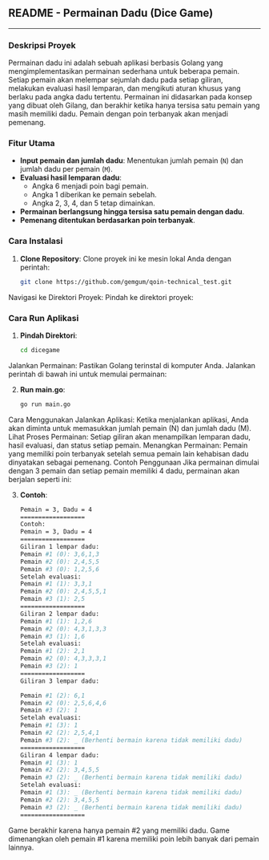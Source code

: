 ## README - Permainan Dadu (Dice Game)

---

### Deskripsi Proyek

Permainan dadu ini adalah sebuah aplikasi berbasis Golang yang mengimplementasikan permainan sederhana untuk beberapa pemain. Setiap pemain akan melempar sejumlah dadu pada setiap giliran, melakukan evaluasi hasil lemparan, dan mengikuti aturan khusus yang berlaku pada angka dadu tertentu. Permainan ini didasarkan pada konsep yang dibuat oleh Gilang, dan berakhir ketika hanya tersisa satu pemain yang masih memiliki dadu. Pemain dengan poin terbanyak akan menjadi pemenang.

### Fitur Utama
- **Input pemain dan jumlah dadu**: Menentukan jumlah pemain (`N`) dan jumlah dadu per pemain (`M`).
- **Evaluasi hasil lemparan dadu**:
  - Angka 6 menjadi poin bagi pemain.
  - Angka 1 diberikan ke pemain sebelah.
  - Angka 2, 3, 4, dan 5 tetap dimainkan.
- **Permainan berlangsung hingga tersisa satu pemain dengan dadu**.
- **Pemenang ditentukan berdasarkan poin terbanyak**.

### Cara Instalasi
1. **Clone Repository**:
   Clone proyek ini ke mesin lokal Anda dengan perintah:
   ```bash
   git clone https://github.com/gemgum/qoin-technical_test.git
Navigasi ke Direktori Proyek: Pindah ke direktori proyek:

### Cara Run Aplikasi
1. **Pindah Direktori**:
    ```bash    
    cd dicegame
Jalankan Permainan: Pastikan Golang terinstal di komputer Anda. Jalankan perintah di bawah ini untuk memulai permainan:

2. **Run main.go**:
    ```bash
    go run main.go
Cara Menggunakan
Jalankan Aplikasi: Ketika menjalankan aplikasi, Anda akan diminta untuk memasukkan jumlah pemain (N) dan jumlah dadu (M).
Lihat Proses Permainan: Setiap giliran akan menampilkan lemparan dadu, hasil evaluasi, dan status setiap pemain.
Menangkan Permainan: Pemain yang memiliki poin terbanyak setelah semua pemain lain kehabisan dadu dinyatakan sebagai pemenang.
Contoh Penggunaan
Jika permainan dimulai dengan 3 pemain dan setiap pemain memiliki 4 dadu, permainan akan berjalan seperti ini:

3. **Contoh**:
    ```bash
    Pemain = 3, Dadu = 4
    ==================
    Contoh:
    Pemain = 3, Dadu = 4
    ==================
    Giliran 1 lempar dadu:
    Pemain #1 (0): 3,6,1,3
    Pemain #2 (0): 2,4,5,5
    Pemain #3 (0): 1,2,5,6
    Setelah evaluasi:
    Pemain #1 (1): 3,3,1
    Pemain #2 (0): 2,4,5,5,1
    Pemain #3 (1): 2,5
    ==================
    Giliran 2 lempar dadu:
    Pemain #1 (1): 1,2,6
    Pemain #2 (0): 4,3,1,3,3
    Pemain #3 (1): 1,6
    Setelah evaluasi:
    Pemain #1 (2): 2,1
    Pemain #2 (0): 4,3,3,3,1
    Pemain #3 (2): 1
    ==================
    Giliran 3 lempar dadu:

    Pemain #1 (2): 6,1
    Pemain #2 (0): 2,5,6,4,6
    Pemain #3 (2): 1
    Setelah evaluasi:
    Pemain #1 (3): 1
    Pemain #2 (2): 2,5,4,1
    Pemain #3 (2): _ (Berhenti bermain karena tidak memiliki dadu)
    ==================
    Giliran 4 lempar dadu:
    Pemain #1 (3): 1
    Pemain #2 (2): 3,4,5,5
    Pemain #3 (2): _ (Berhenti bermain karena tidak memiliki dadu)
    Setelah evaluasi:
    Pemain #1 (3): _ (Berhenti bermain karena tidak memiliki dadu)
    Pemain #2 (2): 3,4,5,5
    Pemain #3 (2): _ (Berhenti bermain karena tidak memiliki dadu)
    ==================
Game berakhir karena hanya pemain #2 yang memiliki dadu.
Game dimenangkan oleh pemain #1 karena memiliki poin lebih banyak dari pemain lainnya.